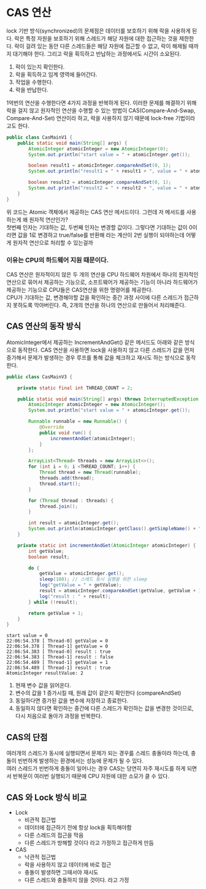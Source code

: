 # CAS 연산
lock 기반 방식(synchronized)의 문제점은 데이터를 보호하기 위해 락을 사용하게 된다. 락은 특정 자원을 보호하기 위해 스레드가 해당 자원에 대한 접근하는 것을 제한한다. 락이 걸려 있는 동안 다른 스레드들은 해당 자원에 접근할 수 없고, 락이 해제될 때까지 대기해야 한다. 그리고 락을 획득하고 반납하는 과정에서도 시간이 소요된다.  
1. 락이 있는지 확인한다.
2. 락을 획득하고 임계 영역에 들어간다.
3. 작업을 수행한다.
4. 락을 반납한다.  

1억번의 연산을 수행한다면 4가지 과정을 반복하게 된다. 이러한 문제를 해결하기 위해 락을 걸지 않고 원자적인 연산을 수행할 수 있는 방법이 CAS(Compare-And-Swap, Compare-And-Set) 연산이라 하고, 락을 사용하지 않기 때문에 lock-free 기법이라고도 한다.
  
````java
public class CasMainV1 {
    public static void main(String[] args) {
        AtomicInteger atomicInteger = new AtomicInteger(0);
        System.out.println("start value = " + atomicInteger.get());

        boolean result1 = atomicInteger.compareAndSet(0, 1);
        System.out.println("result1 = " + result1 + ", value = " + atomicInteger.get());

        boolean result2 = atomicInteger.compareAndSet(0, 1);
        System.out.println("result2 = " + result2 + ", value = " + atomicInteger.get());
    }
}
````
위 코드는 Atomic 객체에서 제공하는 CAS 연산 메서드이다. 그런데 저 메서드를 사용하는게 왜 원자적 연산인가?   
첫번째 인자는 기대하는 값, 두번째 인자는 변경할 값이다. 그렇다면 기대하는 값이 0이라면 값을 1로 변경하고 true/false를 반환해 라는 계산이 2번 실행이 되야하는데 어떻게 원자적 연산으로 처리할 수 있는걸까  
  
### 이유는 CPU의 하드웨어 지원 때문이다.
CAS 연산은 원자적이지 않은 두 개의 연산을 CPU 하드웨어 차원에서 하나의 원자적인 연산으로 묶어서 제공하는 기능으로, 소프트웨어가 제공하는 기능이 아니라 하드웨어가 제공하는 기능으로 CPU들은 CAS연산을 위한 명령어를 제공한다.  
CPU가 기대하는 값, 변경해야할 값을 확인하는 중간 과정 사이에 다른 스레드가 접근하지 못하도록 막아버린다. 즉, 2개의 연산을 하나의 연산으로 만들어서 처리해준다.


## CAS 연산의 동작 방식
AtomicInteger에서 제공하는 IncrementAndGet() 같은 메서드도 아래와 같은 방식으로 동작한다. CAS 연산을 사용하면 lock을 사용하지 않고 다른 스레드가 값을 먼저 증가해서 문제가 발생하는 경우 루프를 통해 값을 체크하고 재시도 하는 방식으로 동작한다.
````java
public class CasMainV3 {

    private static final int THREAD_COUNT = 2;

    public static void main(String[] args) throws InterruptedException {
        AtomicInteger atomicInteger = new AtomicInteger();
        System.out.println("start value = " + atomicInteger.get());

        Runnable runnable = new Runnable() {
            @Override
            public void run() {
                incrementAndGet(atomicInteger);
            }
        };

        ArrayList<Thread> threads = new ArrayList<>();
        for (int i = 0; i <THREAD_COUNT; i++) {
            Thread thread = new Thread(runnable);
            threads.add(thread);
            thread.start();
        }

        for (Thread thread : threads) {
            thread.join();
        }

        int result = atomicInteger.get();
        System.out.println(atomicInteger.getClass().getSimpleName() + " resultValue: " + result );
    }

    private static int incrementAndGet(AtomicInteger atomicInteger) {
        int getValue;
        boolean result;

        do {
            getValue = atomicInteger.get();
            sleep(100); // 스레드 동시 실행을 위한 sleep
            log("getValue = " + getValue);
            result = atomicInteger.compareAndSet(getValue, getValue + 1);
            log("result : " + result);
        } while (!result);

        return getValue + 1;
    }
}
````
````text
start value = 0
22:06:54.378 [ Thread-0] getValue = 0
22:06:54.378 [ Thread-1] getValue = 0
22:06:54.383 [ Thread-0] result : true
22:06:54.383 [ Thread-1] result : false
22:06:54.489 [ Thread-1] getValue = 1
22:06:54.489 [ Thread-1] result : true
AtomicInteger resultValue: 2
````
1. 현재 변수 값을 읽어온다.
2. 변수의 값을 1 증가시킬 때, 원래 값이 같은지 확인한다 (compareAndSet)
3. 동일하다면 증가된 값을 변수에 저장하고 종료한다.
4. 동일하지 않다면 확인하는 중간에 다른 스레드가 확인하는 값을 변경한 것이므로, 다시 처음으로 돌아가 과정을 반복한다.

## CAS의 단점 
여러개의 스레드가 동시에 실행되면서 문제가 되는 경우륾 스레드 충돌이라 하는데, 충돌이 빈번하게 발생하는 환경에서는 성능에 문제가 될 수 있다.  
여러 스레드가 빈번하게 충돌이 일어나는 경우 CAS는 당연히 자주 재시도를 하게 되면서 반복문이 여러번 실행되기 때문에 CPU 자원에 대한 소모가 클 수 있다.  

## CAS 와 Lock 방식 비교
- Lock
  - 비관적 접근법
  - 데이터에 접근하기 전에 항상 lock을 획득해야함
  - 다른 스레드의 접근을 막음
  - 다른 스레드가 방해할 것이다 라고 가정하고 접근하게 만듬
- CAS 
  - 낙관적 접근법
  - 락을 사용하지 않고 데이터에 바로 접근
  - 충돌이 발생하면 그때서야 재시도
  - 다른 스레드와 충돌하지 않을 것이다. 라고 가정

